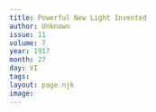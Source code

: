 ```yaml
---
title: Powerful New Light Invented
author: Unknown
issue: 11
volume: 7
year: 1917
month: 27
day: VI
tags:
layout: page.njk
image:
---
```

